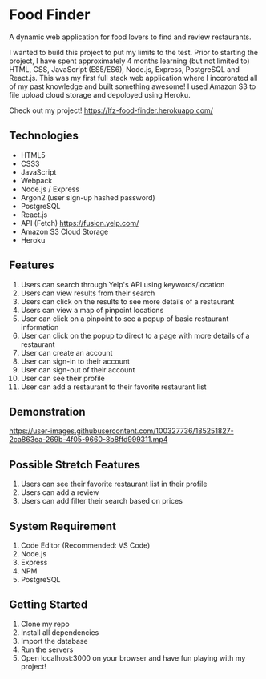 # Food Finder

A dynamic web application for food lovers to find and review restaurants.

I wanted to build this project to put my limits to the test. Prior to starting the project, I have spent approximately 4 months learning (but not limited to) HTML, CSS, JavaScript (ES5/ES6), Node.js, Express, PostgreSQL and React.js. This was my first full stack web application where I incororated all of my past knowledge and built something awesome! I used Amazon S3 to file upload cloud storage and depoloyed using Heroku. 

Check out my project! https://lfz-food-finder.herokuapp.com/

## Technologies
- HTML5
- CSS3
- JavaScript
- Webpack
- Node.js / Express
- Argon2 (user sign-up hashed password)
- PostgreSQL
- React.js
- API (Fetch) https://fusion.yelp.com/
- Amazon S3 Cloud Storage
- Heroku


## Features
1. Users can search through Yelp's API using keywords/location
2. Users can view results from their search
3. Users can click on the results to see more details of a restaurant
4. Users can view a map of pinpoint locations
5. User can click on a pinpoint to see a popup of basic restaurant information
6. User can click on the popup to direct to a page with more details of a restaurant
7. User can create an account
8. User can sign-in to their account
9. User can sign-out of their account
10. User can see their profile
11. User can add a restaurant to their favorite restaurant list

## Demonstration
https://user-images.githubusercontent.com/100327736/185251827-2ca863ea-269b-4f05-9660-8b8ffd999311.mp4


## Possible Stretch Features
1. Users can see their favorite restaurant list in their profile
2. Users can add a review
3. Users can add filter their search based on prices

## System Requirement
1. Code Editor (Recommended: VS Code)
2. Node.js
3. Express
4. NPM
5. PostgreSQL

## Getting Started
1. Clone my repo
2. Install all dependencies
3. Import the database
4. Run the servers
5. Open localhost:3000 on your browser and have fun playing with my project!

